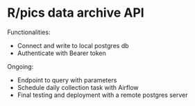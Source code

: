 # R/pics data archive API

Functionalities:
- Connect and write to local postgres db
- Authenticate with Bearer token

Ongoing:
- Endpoint to query with parameters
- Schedule daily collection task with Airflow
- Final testing and deployment with a remote postgres server
